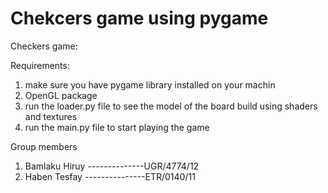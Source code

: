 # Chekcers game using pygame


Checkers game:


Requirements:
  1. make sure you have pygame library installed on your machin
  2. OpenGL package
  3. run the loader.py file to see the model of the board build using shaders and textures
  4. run the main.py file to start playing the game


Group members 
1. Bamlaku Hiruy --------------UGR/4774/12
2. Haben Tesfay ---------------ETR/0140/11



